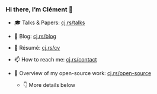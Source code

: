 ### Hi there, I’m Clément 👋

- 🎓 Talks & Papers: [cj.rs/talks](https://cj.rs/paper/?ref=gh-profile)
- 💬 Blog: [cj.rs/blog](https://cj.rs/blog/?ref=gh-profile)
- 📃 Résumé: [cj.rs/cv](https://cj.rs/cv/?ref=gh-profile)
- 📫 How to reach me: [cj.rs/contact](https://cj.rs/contact/?ref=gh-profile)

- 🚀 Overview of my open-source work: [cj.rs/open-source](https://cj.rs/open-source/)
  - 👇 More details below

<!--
**cljoly/cljoly** is a ✨ _special_ ✨ repository because its `README.md` (this file) appears on your GitHub profile.

Here are some ideas to get you started:

- 🔭 I’m currently working on ...
- 🌱 I’m currently learning ...
- 👯 I’m looking to collaborate on ...
- 🤔 I’m looking for help with ...
- 💬 Ask me about ...
- 📫 How to reach me: ...
- 😄 Pronouns: ...
- ⚡ Fun fact: ...
-->

